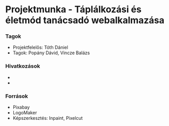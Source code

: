# Projektmunka - Táplálkozási és életmód tanácsadó webalkalmazása

### Tagok
- Projektfelelős: Tóth Dániel
- Tagok: Popány Dávid, Vincze Balázs

### Hivatkozások
-
-
### Források

- Pixabay
- LogoMaker
- Képszerkesztés: Inpaint, Pixelcut
